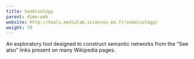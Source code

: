 ```yaml
---
title: SeeAlsology
parent: dime-web
website: http://tools.medialab.sciences-po.fr/seealsology/
weight: 70
---
```


An exploratory tool designed to construct semantic networks from the “See also” links present on many Wikipedia pages.
